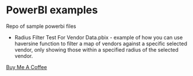 # PowerBI examples
Repo of sample powerbi files

- Radius Filter Test For Vendor Data.pbix - example of how you can use haversine function to filter a map of vendors against a specific selected vendor, only showing those within a specified radius of the selected vendor.

[Buy Me A Coffee](https://www.paypal.com/donate/?hosted_button_id=JWMB5LLFCAURU)
